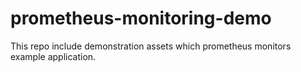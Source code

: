 # prometheus-monitoring-demo

This repo include demonstration assets which prometheus monitors example application.
